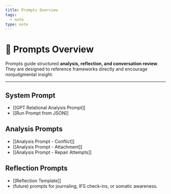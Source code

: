 ```yaml
---
title: Prompts Overview
tags:
  - note
type: note
---
```


<!-- @format -->

# 💬 Prompts Overview

Prompts guide structured **analysis, reflection, and conversation review**.  
They are designed to reference frameworks directly and encourage nonjudgmental insight.

---

## System Prompt

- [[GPT Relational Analysis Prompt]]
- [[Run Prompt from JSON]]

## Analysis Prompts

- [[Analysis Prompt - Conflict]]
- [[Analysis Prompt - Attachment]]
- [[Analysis Prompt - Repair Attempts]]

## Reflection Prompts

- [[Reflection Template]]
- (future) prompts for journaling, IFS check-ins, or somatic awareness.
